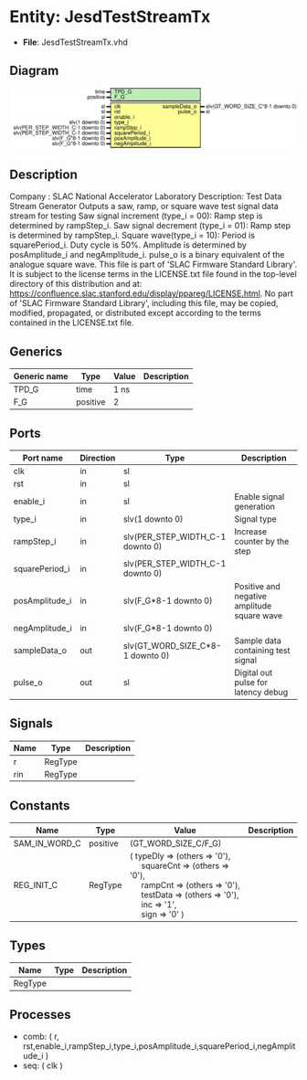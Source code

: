 # Entity: JesdTestStreamTx

- **File**: JesdTestStreamTx.vhd
## Diagram

![Diagram](JesdTestStreamTx.svg "Diagram")
## Description

Company    : SLAC National Accelerator Laboratory
Description: Test Data Stream Generator
 Outputs a saw, ramp, or square wave test signal data stream for testing
 Saw signal increment (type_i = 00): Ramp step is determined by rampStep_i.
 Saw signal decrement (type_i = 01): Ramp step is determined by rampStep_i.
 Square wave(type_i = 10): Period is squarePeriod_i. Duty cycle is 50%.
                           Amplitude is determined by posAmplitude_i and negAmplitude_i.
                           pulse_o is a binary equivalent of the analogue square wave.
This file is part of 'SLAC Firmware Standard Library'.
It is subject to the license terms in the LICENSE.txt file found in the
top-level directory of this distribution and at:
   https://confluence.slac.stanford.edu/display/ppareg/LICENSE.html.
No part of 'SLAC Firmware Standard Library', including this file,
may be copied, modified, propagated, or distributed except according to
the terms contained in the LICENSE.txt file.
## Generics

| Generic name | Type     | Value | Description |
| ------------ | -------- | ----- | ----------- |
| TPD_G        | time     | 1 ns  |             |
| F_G          | positive | 2     |             |
## Ports

| Port name      | Direction | Type                             | Description                                 |
| -------------- | --------- | -------------------------------- | ------------------------------------------- |
| clk            | in        | sl                               |                                             |
| rst            | in        | sl                               |                                             |
| enable_i       | in        | sl                               | Enable signal generation                    |
| type_i         | in        | slv(1 downto 0)                  | Signal type                                 |
| rampStep_i     | in        | slv(PER_STEP_WIDTH_C-1 downto 0) | Increase counter by the step                |
| squarePeriod_i | in        | slv(PER_STEP_WIDTH_C-1 downto 0) |                                             |
| posAmplitude_i | in        | slv(F_G*8-1 downto 0)            | Positive and negative amplitude square wave |
| negAmplitude_i | in        | slv(F_G*8-1 downto 0)            |                                             |
| sampleData_o   | out       | slv(GT_WORD_SIZE_C*8-1 downto 0) | Sample data containing test signal          |
| pulse_o        | out       | sl                               | Digital out pulse for latency debug         |
## Signals

| Name | Type    | Description |
| ---- | ------- | ----------- |
| r    | RegType |             |
| rin  | RegType |             |
## Constants

| Name          | Type     | Value                                                                                                                                                                                                                                                                                                                                                                                      | Description |
| ------------- | -------- | ------------------------------------------------------------------------------------------------------------------------------------------------------------------------------------------------------------------------------------------------------------------------------------------------------------------------------------------------------------------------------------------ | ----------- |
| SAM_IN_WORD_C | positive |  (GT_WORD_SIZE_C/F_G)                                                                                                                                                                                                                                                                                                                                                                      |             |
| REG_INIT_C    | RegType  |  (       typeDly   => (others => '0'),<br><span style="padding-left:20px">       squareCnt => (others => '0'),<br><span style="padding-left:20px">       rampCnt   => (others => '0'),<br><span style="padding-left:20px">       testData  => (others => '0'),<br><span style="padding-left:20px">       inc       => '1',<br><span style="padding-left:20px">       sign      => '0'    ) |             |
## Types

| Name    | Type | Description |
| ------- | ---- | ----------- |
| RegType |      |             |
## Processes
- comb: ( r, rst,enable_i,rampStep_i,type_i,posAmplitude_i,squarePeriod_i,negAmplitude_i )
- seq: ( clk )
